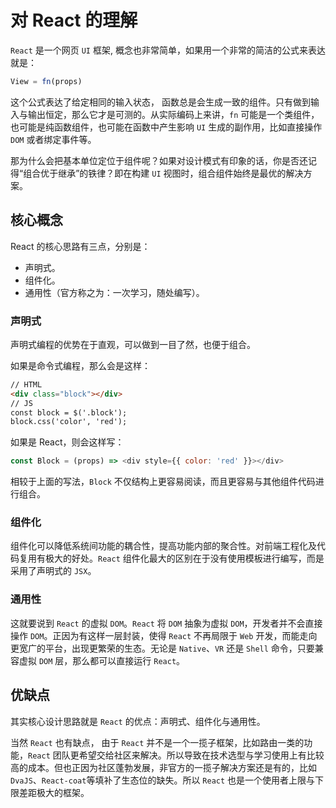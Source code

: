 # 对 React 的理解

`React` 是一个网页 `UI` 框架, 概念也非常简单，如果用一个非常的简洁的公式来表达就是：

```js
View = fn(props)
```

这个公式表达了给定相同的输入状态， 函数总是会生成一致的组件。只有做到输入与输出恒定，那么它才是可测的。从实际编码上来讲，`fn` 可能是一个类组件，也可能是纯函数组件，也可能在函数中产生影响 `UI` 生成的副作用，比如直接操作 `DOM` 或者绑定事件等。

那为什么会把基本单位定位于组件呢？如果对设计模式有印象的话，你是否还记得“组合优于继承”的铁律？即在构建 `UI` 视图时，组合组件始终是最优的解决方案。

## 核心概念

React 的核心思路有三点，分别是：

- 声明式。
- 组件化。
- 通用性（官方称之为：一次学习，随处编写）。

### 声明式

声明式编程的优势在于直观，可以做到一目了然，也便于组合。

如果是命令式编程，那么会是这样：

```html
// HTML
<div class="block"></div>
// JS
const block = $('.block');
block.css('color', 'red');
```

如果是 React，则会这样写：

```js
const Block = (props) => <div style={{ color: 'red' }}></div>
```

相较于上面的写法，`Block` 不仅结构上更容易阅读，而且更容易与其他组件代码进行组合。

### 组件化

组件化可以降低系统间功能的耦合性，提高功能内部的聚合性。对前端工程化及代码复用有极大的好处。`React` 组件化最大的区别在于没有使用模板进行编写，而是采用了声明式的 `JSX`。

### 通用性

这就要说到 `React` 的虚拟 `DOM`。`React` 将 `DOM` 抽象为虚拟 `DOM`，开发者并不会直接操作 `DOM`。正因为有这样一层封装，使得 `React` 不再局限于 `Web` 开发，而能走向更宽广的平台，出现更繁荣的生态。无论是 `Native`、`VR` 还是 `Shell` 命令，只要兼容虚拟 `DOM` 层，那么都可以直接运行 `React`。

## 优缺点

其实核心设计思路就是 `React` 的优点：声明式、组件化与通用性。

当然 `React` 也有缺点， 由于 `React` 并不是一个一揽子框架，比如路由一类的功能，`React` 团队更希望交给社区来解决。所以导致在技术选型与学习使用上有比较高的成本。但也正因为社区蓬勃发展，非官方的一揽子解决方案还是有的，比如 `DvaJS`、`React-coat`等填补了生态位的缺失。所以 `React` 也是一个使用者上限与下限差距极大的框架。
